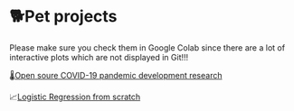 # 🐕Pet projects

Please make sure you check them in Google Colab since there are a lot of interactive plots which are not displayed in Git!!!

🌡️[Open soure COVID-19 pandemic development research](https://colab.research.google.com/github/malakanton/pet_projects/blob/main/Covid19_cases_pet.ipynb)

📈[Logistic Regression from scratch](https://colab.research.google.com/github/malakanton/pet_projects/blob/main/LogRegression_custom.ipynb)

